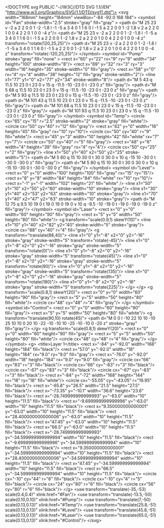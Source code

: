 \<!DOCTYPE svg PUBLIC "-//W3C//DTD SVG 1.1//EN"
"http://www.w3.org/Graphics/SVG/1.1/DTD/svg11.dtd"\> \<svg width="168mm"
height="184mm" viewBox="-84 -92.0 168 184"\> \<symbol id="Fan"
stroke-width="2.5" stroke="gray" fill="gray" \> \<path d="M 25 23 v -2 a
2 2 0 0 1 -2 -1.8 l -1 -5 a 3 4 0 1 1 6 0 l -1 5 a 2 2 0 0 1 -2 1.8 v 2
a 2 2 0 1 0 0 4 2 2 0 1 0 0 -4 z"/\> \<path d="M 25 23 v -2 a 2 2 0 0 1
-2 -1.8 l -1 -5 a 3 4 0 1 1 6 0 l -1 5 a 2 2 0 0 1 -2 1.8 v 2 a 2 2 0 1
0 0 4 2 2 0 1 0 0 -4 z" transform="rotate(120,25,25)"/\> \<path d="M 25
23 v -2 a 2 2 0 0 1 -2 -1.8 l -1 -5 a 3 4 0 1 1 6 0 l -1 5 a 2 2 0 0 1
-2 1.8 v 2 a 2 2 0 1 0 0 4 2 2 0 1 0 0 -4 z"
transform="rotate(-120,25,25)"/\> \</symbol\> \<symbol id="Pump"
stroke="gray" fill="none" \> \<rect x="60" y="22" rx="9" ry="9"
width="34" height="100" stroke-width="8"/\> \<rect x="69" y="32" rx="3"
ry="3" width="16" height="35" stroke-width="0" fill="gray"/\> \<rect
x="58" y="0" rx="4" ry="4" width="38" height="12" fill="gray"
stroke-width="2"/\> \<line x1="77" y1="0" x2="77" y2="34"
stroke-width="8"/\> \<path d="M 5 43 q 11.5 10 23 0 t 23 0 v 15 q -11.5
-10 -23 0 t -23 0 z" fill="gray"/\> \<path d="M 5 68 q 11.5 10 23 0 t 23
0 v 15 q -11.5 -10 -23 0 t -23 0 z" fill="gray"/\> \<path d="M 5 93 q
11.5 10 23 0 t 23 0 v 15 q -11.5 -10 -23 0 t -23 0 z" fill="gray"/\>
\<path d="M 101 43 q 11.5 10 23 0 t 23 0 v 15 q -11.5 -10 -23 0 t -23 0
z" fill="gray"/\> \<path d="M 101 68 q 11.5 10 23 0 t 23 0 v 15 q -11.5
-10 -23 0 t -23 0 z" fill="gray"/\> \<path d="M 101 93 q 11.5 10 23 0 t
23 0 v 15 q -11.5 -10 -23 0 t -23 0 z" fill="gray"/\> \</symbol\>
\<symbol id="Temp"\> \<circle cx="65" cy="15" r="2.5" stroke-width="2"
stroke="gray" fill="white"/\> \<circle cx="50" cy="40" r="12"
fill="gray"/\> \<rect x="42" y="0" width="16" height="45" fill="gray"
rx="10" ry="10"/\> \<circle cx="50" cy="40" r="9" fill="white"/\> \<rect
x="45" y="3" width="10" height="42" fill="white" rx="7" ry="7"/\>
\<circle cx="50" cy="40" r="5" fill="gray"/\> \<rect x="48" y="6"
width="4" height="39" fill="gray" rx="4" ry="4"/\> \<circle cx="50"
cy="25" r="2" fill="gray"/\> \<line x1="50" y1="40" x2="50" y2="25"
stroke-width="5"/\> \<path d="M 5 60 q 15 10 30 0 t 30 0 30 0 v 10 q -15
10 -30 0 t -30 0 -30 0 z" fill="gray"/\> \<path d="M 5 80 q 15 10 30 0 t
30 0 30 0 v 10 q -15 10 -30 0 t -30 0 -30 0 z" fill="gray"/\>
\</symbol\> \<symbol id="Level"\> \<rect x="0" y="0" width="100"
height="100" fill="gray" rx="15" ry="15"/\> \<rect x="8" y="8"
width="84" height="84" fill="white" rx="10" ry="10"/\> \<rect x="-1"
y="-1" width="102" height="21" fill="white" /\> \<line x1="50" y1="10"
x2="50" y2="60" stroke-width="10" stroke="gray"/\> \<line x1="30"
y1="40" x2="53" y2="63" stroke-width="10" stroke="gray"/\> \<line
x1="70" y1="40" x2="47" y2="63" stroke-width="10" stroke="gray"/\>
\<path d="M 12 75 q 9.5 10 19 0 t 19 0 19 0 19 0 v 10 q -9.5 -10 -19 0 t
-19 0 -19 0 -19 0 z" fill="gray"/\> \</symbol\> \<symbol id="Laser"\>
\<rect x="0" y="0" width="60" height="90" fill="gray"/\> \<rect x="5"
y="5" width="50" height="80" fill="white"/\> \<g transform="scale(0.9,1)
skewY(10)"\> \<line x1="10" y1="40" x2="82" y2="40" stroke-width="5"
stroke="gray"/\> \<circle cx="88" cy="40" r="4" fill="gray"/\> \<g
transform="translate(88,40)"\> \<line x1="0" y1="-8" x2="0" y2="-16"
stroke="gray" stroke-width="5" transform="rotate(-45)"/\> \<line x1="0"
y1="-8" x2="0" y2="-16" stroke="gray" stroke-width="5"
transform="rotate(0)"/\> \<line x1="0" y1="-8" x2="0" y2="-16"
stroke="gray" stroke-width="5" transform="rotate(45)"/\> \<line x1="0"
y1="-8" x2="0" y2="-16" stroke="gray" stroke-width="5"
transform="rotate(90)"/\> \<line x1="0" y1="-8" x2="0" y2="-16"
stroke="gray" stroke-width="5" transform="rotate(135)"/\> \<line x1="0"
y1="-8" x2="0" y2="-16" stroke="gray" stroke-width="5"
transform="rotate(180)"/\> \<line x1="0" y1="-8" x2="0" y2="-16"
stroke="gray" stroke-width="5" transform="rotate(225)"/\> \</g\> \</g\>
\<g transform="scale(0.8,1) skewY(20)"\> \<rect x="0" y="0" width="60"
height="90" fill="gray"/\> \<rect x="5" y="5" width="50" height="80"
fill="white"/\> \<circle cx="48" cy="48" r="4" fill="gray"/\> \</g\>
\</symbol\> \<symbol id="Control"\> \<rect x="0" y="0" width="60"
height="90" fill="gray"/\> \<rect x="5" y="5" width="50" height="80"
fill="white"/\> \<g transform="translate(90,10) rotate(45)"\> \<path
d="M 0 0 l -10 22 10 10 -10 25 10 10 0 20 10 -22 -10 -10 10 -25 -10 -10
0 -20 z" stroke="gray" fill="gray"/\> \</g\> \<g transform="scale(0.8,1)
skewY(20)"\> \<rect x="0" y="0" width="60" height="90" fill="gray"/\>
\<rect x="5" y="5" width="50" height="80" fill="white"/\> \<circle
cx="48" cy="48" r="4" fill="gray"/\> \</g\> \</symbol\> \<g\>
\<title\>Layer 1\</title\> \<rect x="-84" y="-92.0" width="168"
height="184" fill="black"/\> \<rect x="57.0" y="-92.0" width="18"
height="184" rx="9.0" ry="9.0" fill="gray"/\> \<rect x="-76.0" y="-92.0"
width="18" height="184" rx="9.0" ry="9.0" fill="gray"/\> \<circle
cx="66" cy="83" r="3" fill="black"/\> \<circle cx="66" cy="-83" r="3"
fill="black"/\> \<circle cx="-67" cy="83" r="3" fill="black"/\> \<circle
cx="-67" cy="-83" r="3" fill="black"/\> \<rect x="-84" y="-72"
width="168" height="144" rx="18" ry="18" fill="white"/\> \<circle
cx="-55.05" cy="-43.05" r="19.95" fill="black"/\> \<rect x="-65.8"
y="26.5" width="21.5" height="27.5" fill="black"/\> \<rect x="-73.35"
y="-10.1" width="36.6" height="23.6" fill="black"/\> \<rect
x="-28.749999999999993" y="-63.0" width="10" height="11.5"
fill="black"/\> \<rect x="-9.699999999999996" y="-63.0" width="10"
height="11.5" fill="black"/\> \<rect x="9.350000000000001" y="-63.0"
width="10" height="11.5" fill="black"/\> \<rect x="28.400000000000006"
y="-63.0" width="10" height="11.5" fill="black"/\> \<rect x="47.45"
y="-63.0" width="10" height="11.5" fill="black"/\> \<rect x="66.5"
y="-63.0" width="10" height="11.5" fill="black"/\> \<rect
x="-28.749999999999993" y="-34.599999999999994" width="10" height="11.5"
fill="black"/\> \<rect x="-9.699999999999996" y="-34.599999999999994"
width="10" height="11.5" fill="black"/\> \<rect x="9.350000000000001"
y="-34.599999999999994" width="10" height="11.5" fill="black"/\> \<rect
x="28.400000000000006" y="-34.599999999999994" width="10" height="11.5"
fill="black"/\> \<rect x="47.45" y="-34.599999999999994" width="10"
height="11.5" fill="black"/\> \<rect x="66.5" y="-34.599999999999994"
width="10" height="11.5" fill="black"/\> \<circle cx="-10" cy="44" r="6"
fill="black"/\> \<circle cx="-10" cy="4" r="5" fill="black"/\> \<circle
cx="24" cy="80" r="6" fill="black"/\> \<circle cx="56" cy="80" r="6"
fill="black"/\> \</g\> \<use transform="translate(-35,-53)
scale(0.4,0.4)" xlink:href="#Fan"/\> \<use
transform="translate(-13.5,-50) scale(0.10,0.10)" xlink:href="#Pump"/\>
\<use transform="translate(7,-50) scale(0.13,0.13)"
xlink:href="#Temp"/\> \<use transform="translate(25.8,-51)
scale(0.13,0.13)" xlink:href="#Level"/\> \<use
transform="translate(45.8,-51) scale(0.13,0.13)" xlink:href="#Laser"/\>
\<use transform="translate(65.0,-51) scale(0.13,0.13)"
xlink:href="#Control"/\> \</svg\>
